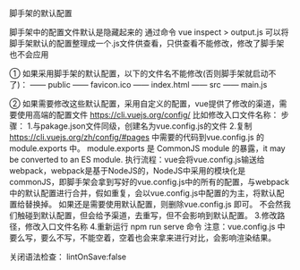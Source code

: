 脚手架的默认配置

脚手架中的配置文件默认是隐藏起来的
通过命令 vue inspect > output.js 可以将脚手架默认的配置整理成一个.js文件供查看，只供查看不能修改，修改了脚手架也不会应用

① 如果采用脚手架的默认配置，以下的文件名不能修改(否则脚手架就启动不了)：
    —— public
        —— favicon.ico
        —— index.html
    —— src
        —— main.js

② 如果需要修改这些默认配置，采用自定义的配置，vue提供了修改的渠道，需要使用高端的配置文件
    https://cli.vuejs.org/config/
    比如修改入口文件名称：
        步骤：
            1.与pakage.json文件同级，创建名为vue.config.js的文件
            2.复制 https://cli.vuejs.org/zh/config/#pages 中需要的代码到vue.config.js 的 module.exports 中。
            module.exports 是 CommonJS module 的暴露，it may be converted to an ES module.
            执行流程：vue会将vue.config.js输送给webpack，webpack是基于NodeJS的，NodeJS中采用的模块化是 commonJS，即脚手架会拿到写好的vue.config.js中的所有的配置，与webpack中的默认配置进行合并，假如重复，会以vue.config.js中配置的为主，将默认配置给替换掉。
            如果还是需要使用默认配置，则删除vue.config.js 即可。
            不会然我们触碰到默认配置，但会给予渠道，去重写，但不会影响到默认配置。
            3.修改路径，修改入口文件名称
            4.重新运行 npm run serve 命令
        注意：vue.config.js 中要么写，要么不写，不能空着，空着也会来拿来进行对比，会影响渲染结果。

关闭语法检查：
    lintOnSave:false